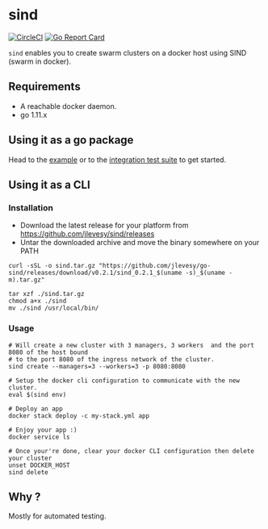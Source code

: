 # sind

[![CircleCI](https://circleci.com/gh/jlevesy/sind.svg?style=svg)](https://circleci.com/gh/jlevesy/sind)
[![Go Report Card](https://goreportcard.com/badge/github.com/jlevesy/sind)](https://goreportcard.com/report/github.com/jlevesy/sind)

`sind` enables you to create swarm clusters on a docker host using SIND (swarm in docker).

## Requirements

- A reachable docker daemon.
- go 1.11.x

## Using it as a go package

Head to the [example](./cmd/example/main.go)  or to the [integration test suite](./pkg/test) to get started.

## Using it as a CLI

### Installation

- Download the latest release for your platform from <https://github.com/jlevesy/sind/releases>
- Untar the downloaded archive and move the binary somewhere on your PATH

```shell
curl -sSL -o sind.tar.gz "https://github.com/jlevesy/go-sind/releases/download/v0.2.1/sind_0.2.1_$(uname -s)_$(uname -m).tar.gz"

tar xzf ./sind.tar.gz
chmod a+x ./sind
mv ./sind /usr/local/bin/
```

### Usage

```shell
# Will create a new cluster with 3 managers, 3 workers  and the port 8080 of the host bound
# to the port 8080 of the ingress network of the cluster.
sind create --managers=3 --workers=3 -p 8080:8080

# Setup the docker cli configuration to communicate with the new cluster.
eval $(sind env)

# Deploy an app
docker stack deploy -c my-stack.yml app

# Enjoy your app :)
docker service ls

# Once your're done, clear your docker CLI configuration then delete your cluster
unset DOCKER_HOST
sind delete
```

## Why ?

Mostly for automated testing.
